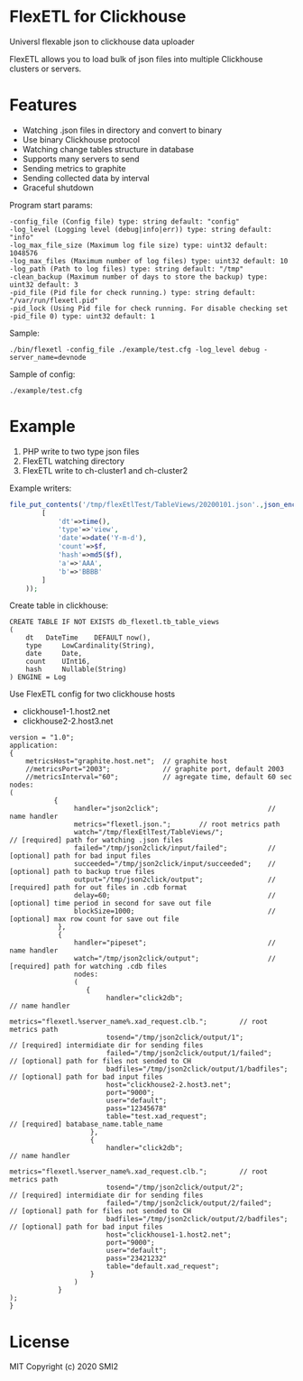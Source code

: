 # FlexETL for Clickhouse

Universl flexable json to clickhouse data uploader

FlexETL allows you to load bulk of json files into multiple Clickhouse clusters or servers.

# Features
- Watching .json files in directory and convert to binary
- Use binary Clickhouse protocol
- Watching change tables structure in database
- Supports many servers to send
- Sending metrics to graphite
- Sending collected data by interval
- Graceful shutdown


Program start params:

    -config_file (Config file) type: string default: "config"
    -log_level (Logging level (debug|info|err)) type: string default: "info"
    -log_max_file_size (Maximum log file size) type: uint32 default: 1048576
    -log_max_files (Maximum number of log files) type: uint32 default: 10
    -log_path (Path to log files) type: string default: "/tmp"
    -clean_backup (Maximum number of days to store the backup) type: uint32 default: 3
    -pid_file (Pid file for check running.) type: string default: "/var/run/flexetl.pid"
    -pid_lock (Using Pid file for check running. For disable checking set -pid_file 0) type: uint32 default: 1

Sample:

    ./bin/flexetl -config_file ./example/test.cfg -log_level debug -server_name=devnode


Sample of config:

    ./example/test.cfg


# Example

1. PHP write to two type json files
2. FlexETL watching directory
3. FlexETL write to ch-cluster1 and ch-cluster2


Example writers:

```php
file_put_contents('/tmp/flexEtlTest/TableViews/20200101.json'.,json_encode(
        [
            'dt'=>time(),
            'type'=>'view',
            'date'=>date('Y-m-d'),
            'count'=>$f,
            'hash'=>md5($f),
            'a'=>'AAA',
            'b'=>'BBBB'
        ]
    ));

```

Create table in clickhouse:

```
CREATE TABLE IF NOT EXISTS db_flexetl.tb_table_views
(
    dt	 DateTime 	 DEFAULT now(),
	type	 LowCardinality(String),
	date	 Date,
	count	 UInt16,
	hash     Nullable(String)
) ENGINE = Log
```

Use FlexETL config for two clickhouse hosts

* clickhouse1-1.host2.net
* clickhouse2-2.host3.net



```
version = "1.0";
application:
{
    metricsHost="graphite.host.net";  // graphite host
    //metricsPort="2003";             // graphite port, default 2003
    //metricsInterval="60";           // agregate time, default 60 sec
nodes:
(
           {
                handler="json2click";                           // name handler
                metrics="flexetl.json.";       // root metrics path
                watch="/tmp/flexEtlTest/TableViews/";                  // [required] path for watching .json files
                failed="/tmp/json2click/input/failed";          // [optional] path for bad input files
                succeeded="/tmp/json2click/input/succeeded";    // [optional] path to backup true files
                output="/tmp/json2click/output";                // [required] path for out files in .cdb format
                delay=60;                                       // [optional] time period in second for save out file
                blockSize=1000;                                 // [optional] max row count for save out file
            },
            {
                handler="pipeset";                              // name handler
                watch="/tmp/json2click/output";                 // [required] path for watching .cdb files
                nodes:
                (
                   {
                        handler="click2db";                             // name handler
                        metrics="flexetl.%server_name%.xad_request.clb.";        // root metrics path
                        tosend="/tmp/json2click/output/1";              // [required] intermidiate dir for sending files
                        failed="/tmp/json2click/output/1/failed";       // [optional] path for files not sended to CH
                        badfiles="/tmp/json2click/output/1/badfiles";   // [optional] path for bad input files
                        host="clickhouse2-2.host3.net";
                        port="9000";
                        user="default";
                        pass="12345678"
                        table="test.xad_request";                       // [required] batabase_name.table_name
                    },
                    {
                        handler="click2db";                             // name handler
                        metrics="flexetl.%server_name%.xad_request.clb.";        // root metrics path
                        tosend="/tmp/json2click/output/2";              // [required] intermidiate dir for sending files
                        failed="/tmp/json2click/output/2/failed";       // [optional] path for files not sended to CH
                        badfiles="/tmp/json2click/output/2/badfiles";   // [optional] path for bad input files
                        host="clickhouse1-1.host2.net";
                        port="9000";
                        user="default";
                        pass="23421232"
                        table="default.xad_request";
                    }
                )
            }
);
}

```

# License

MIT Copyright (c) 2020 SMI2
